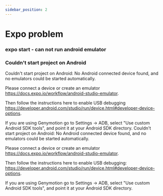 ```yaml
---
sidebar_position: 2
---
```


# Expo problem

### expo start - can not run android emulator

### Couldn't start project on Android
Couldn't start project on Android: No Android connected device found, and no emulators could be started automatically.

Please connect a device or create an emulator https://docs.expo.io/workflow/android-studio-emulator.

Then follow the instructions here to enable USB debugging
https://developer.android.com/studio/run/device.html#developer-device-options. 

If you are using Genymotion go to Settings -> ADB, select "Use custom Android SDK tools", and point it at your Android SDK directory.
Couldn't start project on Android: No Android connected device found, and no emulators could be started automatically.

Please connect a device or create an emulator https://docs.expo.io/workflow/android-studio-emulator.

Then follow the instructions here to enable USB debugging:
https://developer.android.com/studio/run/device.html#developer-device-options. 

If you are using Genymotion go to Settings -> ADB, select "Use custom Android SDK tools", and point it at your Android SDK directory.